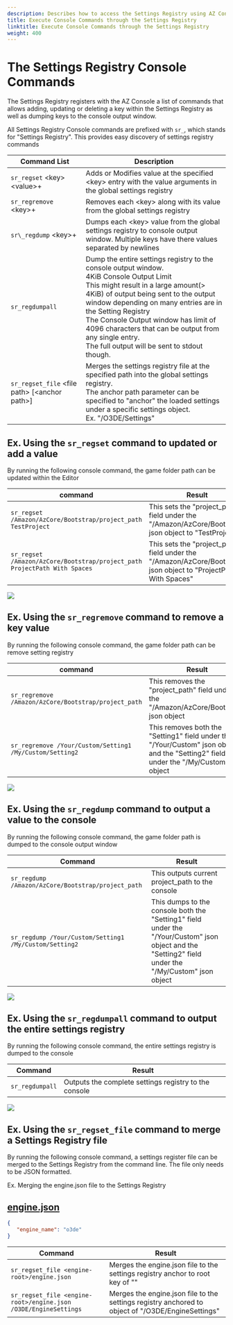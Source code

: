 ```yaml
---
description: Describes how to access the Settings Registry using AZ Console Commands
title: Execute Console Commands through the Settings Registry
linktitle: Execute Console Commands through the Settings Registry
weight: 400
---
```


The Settings Registry Console Commands
======================================

The Settings Registry registers with the AZ Console a list of commands that allows adding, updating or deleting a key within the Settings Registry as well as dumping keys to the console output window.

All Settings Registry Console commands are prefixed with `sr_`, which stands for "Settings Registry". This provides easy discovery of settings registry commands

| Command List | Description |
| --- | --- |
| `sr_regset` \<key> \<value>+ | Adds or Modifies value at the specified \<key> entry with the value arguments in the global settings registry |
| `sr_regremove` \<key>+ | Removes each \<key> along with its value from the global settings registry |
| `sr\_regdump` \<key>+ | Dumps each \<key> value from the global settings registry to console output window. Multiple keys have there values separated by newlines |
| `sr_regdumpall` | Dump the entire settings registry to the console output window.<br>4KiB Console Output Limit<br>This might result in a large amount(> 4KiB) of output being sent to the output window depending on many entries are in the Setting Registry<br>The Console Output window has limit of 4096 characters that can be output from any single entry.<br>The full output will be sent to stdout though. |
| `sr_regset_file` \<file path> \[\<anchor path>\] | Merges the settings registry file at the specified path into the global settings registry.<br>The anchor path parameter can be specified to "anchor" the loaded settings under a specific settings object.<br>Ex. "/O3DE/Settings" |

Ex. Using the `sr_regset` command to updated or add a value
------------------------------------------------------------

By running the following console command, the game folder path can be updated within the Editor

| command | Result |
| --- | --- |
| `sr_regset /Amazon/AzCore/Bootstrap/project_path TestProject` | This sets the "project\_path" field under the "/Amazon/AzCore/Bootstrap" json object to "TestProject" |
| `sr_regset /Amazon/AzCore/Bootstrap/project_path ProjectPath With Spaces` | This sets the "project\_path" field under the "/Amazon/AzCore/Bootstrap" json object to "ProjectPath With Spaces" |

![](/images/user-guide/settings/settings-registry-how-to-console-regset.png)

Ex. Using the `sr_regremove` command to remove a key value
-----------------------------------------------------------

By running the following console command, the game folder path can be remove setting registry

| command | Result |
| --- | --- |
| `sr_regremove /Amazon/AzCore/Bootstrap/project_path` | This removes the "project\_path" field under the "/Amazon/AzCore/Bootstrap" json object |
| `sr_regremove /Your/Custom/Setting1 /My/Custom/Setting2` | This removes both the "Setting1" field under the "/Your/Custom" json object and the "Setting2" field under the "/My/Custom" json object |

![](/images/user-guide/settings/settings-registry-how-to-console-regremove.png)

Ex. Using the `sr_regdump` command to output a value to the console
--------------------------------------------------------------------

By running the following console command, the game folder path is dumped to the console output window

| Command | Result |
| --- | --- |
| `sr_regdump /Amazon/AzCore/Bootstrap/project_path` | This outputs current project\_path to the console |
| `sr_regdump /Your/Custom/Setting1 /My/Custom/Setting2` | This dumps to the console both the "Setting1" field under the "/Your/Custom" json object and the "Setting2" field under the "/My/Custom" json object |

![](/images/user-guide/settings/settings-registry-how-to-console-regdump.png)

Ex. Using the `sr_regdumpall` command to output the entire settings registry
-----------------------------------------------------------------------------

By running the following console command, the entire settings registry is dumped to the console

| Command | Result |
| --- | --- |
| `sr_regdumpall` | Outputs the complete settings registry to the console |

![](/images/user-guide/settings/settings-registry-how-to-console-regdumpall.png)

Ex. Using the `sr_regset_file` command to merge a Settings Registry file
--------------------------------------------------------------------------

By running the following console command, a settings register file can be merged to the Settings Registry from the command line. The file only needs to be JSON formatted.

Ex. Merging the engine.json file to the Settings Registry

[engine.json](#enginejson)
--------------------------

```json
{
   "engine_name": "o3de"
}
```

| Command | Result |
| --- | --- |
| `sr_regset_file <engine-root>/engine.json` | Merges the engine.json file to the settings registry anchor to root key of "" |
| `sr_regset_file <engine-root>/engine.json /O3DE/EngineSettings` | Merges the engine.json file to the settings registry anchored to object of "/O3DE/EngineSettings" |
